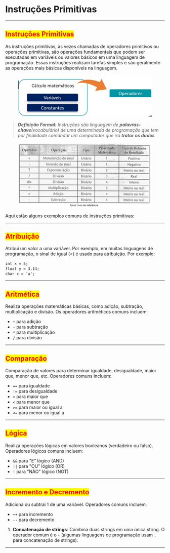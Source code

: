 # Instruções Primitivas

***

## <mark style="color:red;">**Instruções Primitivas**</mark>

As instruções primitivas, às vezes chamadas de operadores primitivos ou operações primitivas, são operações fundamentais que podem ser executadas em variáveis ou valores básicos em uma linguagem de programação. Essas instruções realizam tarefas simples e são geralmente as operações mais básicas disponíveis na linguagem.

<figure><img src="../.gitbook/assets/image (8) (1).png" alt=""><figcaption></figcaption></figure>

> _**Definição Formal:** Instruções são linguagem de **palavras-chave**(vocabulário) de uma determinada de programação que tem por finalidade comandar um computador que irá **tratar os dados**_

<figure><img src="../.gitbook/assets/image (9) (1).png" alt=""><figcaption></figcaption></figure>

Aqui estão alguns exemplos comuns de instruções primitivas:

***

## <mark style="color:red;">**Atribuição**</mark>

Atribui um valor a uma variável. Por exemplo, em muitas linguagens de programação, o sinal de igual (=) é usado para atribuição. Por exemplo:

```arduino
int x = 5;
float y = 3.14;
char c = 'a';
```

***

## <mark style="color:red;">**Aritmética**</mark>

Realiza operações matemáticas básicas, como adição, subtração, multiplicação e divisão. Os operadores aritméticos comuns incluem:

* `+` para adição
* `-` para subtração
* `*` para multiplicação
* `/` para divisão

***

## <mark style="color:red;">**Comparação**</mark>

Comparação de valores para determinar igualdade, desigualdade, maior que, menor que, etc. Operadores comuns incluem:

* `==` para igualdade
* `!=` para desigualdade
* `>` para maior que
* `<` para menor que
* `>=` para maior ou igual a
* `<=` para menor ou igual a

***

## <mark style="color:red;">**Lógica**</mark>

Realiza operações lógicas em valores booleanos (verdadeiro ou falso). Operadores lógicos comuns incluem:

* `&&` para "E" lógico (AND)
* `||` para "OU" lógico (OR)
* `!` para "NÃO" lógico (NOT)

***

## <mark style="color:red;">**Incremento e Decremento**</mark>

Adiciona ou subtrai 1 de uma variável. Operadores comuns incluem:

* `++` para incremento
* `--` para decremento

1. **Concatenação de strings**: Combina duas strings em uma única string. O operador comum é o `+` (algumas linguagens de programação usam `.` para concatenação de strings).

***
